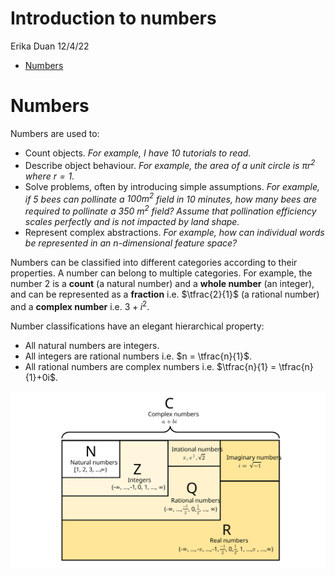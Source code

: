 Introduction to numbers
================
Erika Duan
12/4/22

-   <a href="#numbers" id="toc-numbers">Numbers</a>

# Numbers

Numbers are used to:

-   Count objects. *For example, I have 10 tutorials to read.*  
-   Describe object behaviour. *For example, the area of a unit circle
    is $\pi r^2$ where $r = 1$.*  
-   Solve problems, often by introducing simple assumptions. *For
    example, if 5 bees can pollinate a $100 m^2$ field in 10 minutes,
    how many bees are required to pollinate a 350 $m^2$ field? Assume
    that pollination efficiency scales perfectly and is not impacted by
    land shape.*  
-   Represent complex abstractions. *For example, how can individual
    words be represented in an n-dimensional feature space?*

Numbers can be classified into different categories according to their
properties. A number can belong to multiple categories. For example, the
number 2 is a **count** (a natural number) and a **whole number** (an
integer), and can be represented as a **fraction** i.e. $\tfrac{2}{1}$
(a rational number) and a **complex number** i.e. $3+i^2$.

Number classifications have an elegant hierarchical property:

-   All natural numbers are integers.  
-   All integers are rational numbers i.e. $n = \tfrac{n}{1}$.  
-   All rational numbers are complex numbers
    i.e. $\tfrac{n}{1} = \tfrac{n}{1}+0i$.

![](../figures/numbers-categories.svg)
